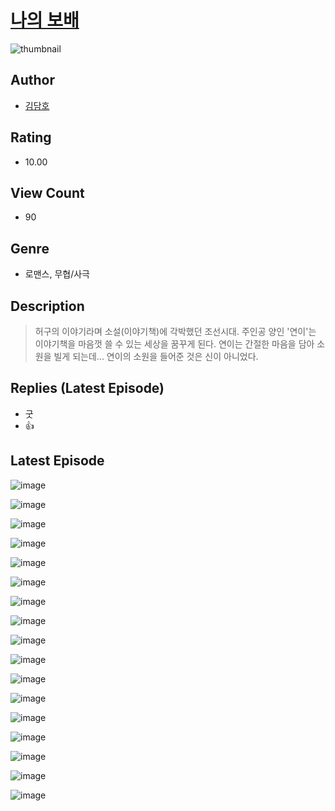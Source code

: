 # [나의 보배](https://comic.naver.com/bestChallenge/list?titleId=810421)
![thumbnail](https://image-comic.pstatic.net/user_contents_data/challenge_comic/2023/05/23/upload_7161680409518355810_480x623.jpeg)

## Author
- [김담호](https://comic.naver.com/artistTitle?id=366899)

## Rating
- 10.00

## View Count
- 90

## Genre
- 로맨스, 무협/사극

## Description
> 허구의 이야기라며 소설(이야기책)에 각박했던 조선시대. 주인공 양인 '연이'는 이야기책을 마음껏 쓸 수 있는 세상을 꿈꾸게 된다. 연이는 간절한 마음을 담아 소원을 빌게 되는데... 연이의 소원을 들어준 것은 신이 아니었다.

## Replies (Latest Episode)
- 굿
- 👍

## Latest Episode
![image](https://image-comic.pstatic.net/user_contents_data/challenge_comic/2023/05/23/366899/upload_3631369582387749169.jpeg)

![image](https://image-comic.pstatic.net/user_contents_data/challenge_comic/2023/05/23/366899/upload_7005404613513983793.jpeg)

![image](https://image-comic.pstatic.net/user_contents_data/challenge_comic/2023/05/23/366899/upload_7377513441683583794.jpeg)

![image](https://image-comic.pstatic.net/user_contents_data/challenge_comic/2023/05/23/366899/upload_4123102879959901493.jpeg)

![image](https://image-comic.pstatic.net/user_contents_data/challenge_comic/2023/05/23/366899/upload_3919031283411529776.jpeg)

![image](https://image-comic.pstatic.net/user_contents_data/challenge_comic/2023/05/23/366899/upload_7234299651262265700.jpeg)

![image](https://image-comic.pstatic.net/user_contents_data/challenge_comic/2023/05/23/366899/upload_3703755931171240037.jpeg)

![image](https://image-comic.pstatic.net/user_contents_data/challenge_comic/2023/05/24/366899/upload_7219323216368906550.jpeg)

![image](https://image-comic.pstatic.net/user_contents_data/challenge_comic/2023/05/23/366899/upload_3846463524481610341.jpeg)

![image](https://image-comic.pstatic.net/user_contents_data/challenge_comic/2023/05/23/366899/upload_3762025459612858465.jpeg)

![image](https://image-comic.pstatic.net/user_contents_data/challenge_comic/2023/05/23/366899/upload_3702298849909761591.jpeg)

![image](https://image-comic.pstatic.net/user_contents_data/challenge_comic/2023/05/23/366899/upload_3690761705185961061.jpeg)

![image](https://image-comic.pstatic.net/user_contents_data/challenge_comic/2023/05/23/366899/upload_3976786438735029296.jpeg)

![image](https://image-comic.pstatic.net/user_contents_data/challenge_comic/2023/05/23/366899/upload_3991707013468140594.jpeg)

![image](https://image-comic.pstatic.net/user_contents_data/challenge_comic/2023/05/23/366899/upload_3978197112136479589.jpeg)

![image](https://image-comic.pstatic.net/user_contents_data/challenge_comic/2023/05/23/366899/upload_3689355618003858531.jpeg)

![image](https://image-comic.pstatic.net/user_contents_data/challenge_comic/2023/05/23/366899/upload_3690530996688741222.jpeg)

